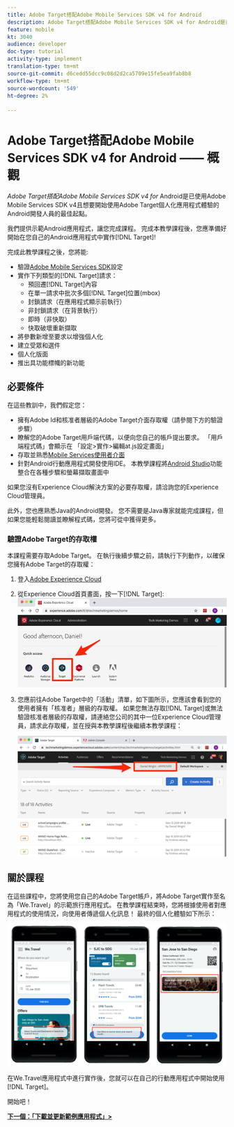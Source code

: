 ```yaml
---
title: Adobe Target搭配Adobe Mobile Services SDK v4 for Android
description: Adobe Target搭配Adobe Mobile Services SDK v4 for Android是已使用Adobe Mobile Services SDK v4且想要開始使用Adobe Target個人化應用程式體驗的Android開發人員的最佳起點。
feature: mobile
kt: 3040
audience: developer
doc-type: tutorial
activity-type: implement
translation-type: tm+mt
source-git-commit: d6cedd55dcc9c08d2d2ca5709e15fe5ea9fab8b8
workflow-type: tm+mt
source-wordcount: '549'
ht-degree: 2%

---
```



# Adobe Target搭配Adobe Mobile Services SDK v4 for Android —— 概觀

_Adobe Target搭配Adobe Mobile Services SDK v4 for_ Android是已使用Adobe Mobile Services SDK v4且想要開始使用Adobe Target個人化應用程式體驗的Android開發人員的最佳起點。

我們提供示範Android應用程式，讓您完成課程。 完成本教學課程後，您應準備好開始在您自己的Android應用程式中實作[!DNL Target]!

完成此教學課程之後，您將能:

* 驗證[Adobe Mobile Services SDK](https://docs.adobe.com/content/help/en/mobile-services/android/getting-started-android/requirements.html)設定
* 實作下列類型的[!DNL Target]請求：
   * 預回遷[!DNL Target]內容
   * 在單一請求中批次多個[!DNL Target]位置(mbox)
   * 封鎖請求（在應用程式顯示前執行）
   * 非封鎖請求（在背景執行）
   * 即時（非快取）
   * 快取破壞重新擷取
* 將參數新增至要求以增強個人化
* 建立受眾和選件
* 個人化版面
* 推出具功能標幟的新功能

## 必要條件

在這些教訓中，我們假定您：

* 擁有Adobe Id和核准者層級的Adobe Target介面存取權（請參閱下方的驗證步驟）
* 瞭解您的Adobe Target用戶端代碼，以便向您自己的帳戶提出要求。 「用戶端程式碼」會顯示在   「設定>實作>編輯at.js設定畫面」
* 存取並熟悉[Mobile Services使用者介面](https://mobilemarketing.adobe.com)
* 針對Android行動應用程式開發使用IDE。 本教學課程將[Android Studio](https://developer.android.com/studio/install)功能整合在各種步驟和螢幕擷取畫面中

如果您沒有Experience Cloud解決方案的必要存取權，請洽詢您的Experience Cloud管理員。

此外，您也應熟悉Java的Android開發。 您不需要是Java專家就能完成課程，但如果您能輕鬆閱讀並瞭解程式碼，您將可從中獲得更多。

### 驗證Adobe Target的存取權

本課程需要存取Adobe Target。 在執行後續步驟之前，請執行下列動作，以確保您擁有Adobe Target的存取權：

1. 登入[Adobe Experience Cloud](https://experience.adobe.com/)
1. 從Experience Cloud首頁畫面，按一下[!DNL Target]:
   ![Experience Cloud首頁畫面](assets/aec_homeScreen_clickTarget.png)
1. 您應前往Adobe Target中的「活動」清單，如下圖所示，您應該會看到您的使用者擁有「核准者」層級的存取權。 如果您無法存取[!DNL Target]或無法驗證核准者層級的存取權，請連絡您公司的其中一位Experience Cloud管理員，請求此存取權，並在授與本教學課程後繼續本教學課程：

   ![Adobe UI](assets/targetUI_approver.png)

## 關於課程

在這些課程中，您將使用您自己的Adobe Target帳戶，將Adobe Target實作至名為「We.Travel」的示範旅行應用程式。 在教學課程結束時，您將根據使用者對應用程式的使用情況，向使用者傳遞個人化訊息！ 最終的個人化體驗如下所示：

![We.Travel應用程式最終版](assets/overview_final_result.jpg)

在We.Travel應用程式中進行實作後，您就可以在自己的行動應用程式中開始使用[!DNL Target]。

開始吧！

**[下一個：「下載並更新範例應用程式」>](download-and-update-the-sample-app.md)**
